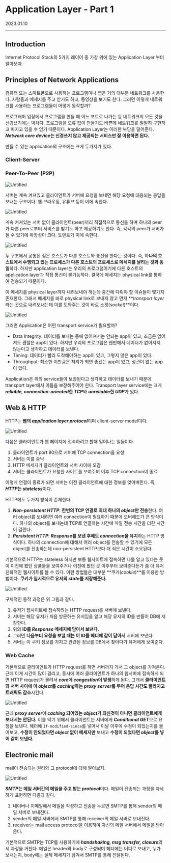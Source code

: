 # Application Layer - Part 1

2023.01.10

---

## Introduction

Internet Protocol Stack의 5가지 레이어 중 가장 위에 있는 Application Layer 부터 알아보자.

## Principles of Network Applications

컴퓨터 또는 스마트폰으로 사용하는 프로그램이나 앱은 거의 대부분 네트워크를 사용한다. 사람들과 메세지를 주고 받기도 하고, 동영상을 보기도 한다. 그러면 이렇게 네트워크를 사용하는 프로그램들이 어떻게 동작할까? 

프로그래머 입장에서 프로그램을 만들 때 어느 포트로 나가는 등 네트워크의 모든 것을 신경쓰기에는 벅차다. 프로그램을 오류 없이 만들기도 바쁜데 네트워크를 일일히 구현하고 따지고 있을 수 없기 때문이다. Application Layer는 이러한 부담을 덜어준다. ***Network core device*는 신경쓰지 않고 제공되는 서비스만 잘 이용하면 된다.**

만들 수 있는 application의 구조에는 크게 두가지가 있다.

### Client-Server

### Peer-To-Peer (P2P)

![Untitled](Application%20Layer%20-%20Part%201%205b0184ba8d4d452da06c4d320ddd7b96/Untitled.png)

서버는 계속 켜져있고 클라이언트가 서버에 요청을 보내면 해당 요청에 대응되는 응답을 보내는 구조이다. 웹 브라우징, 유튜브 등이 이에 속한다.

![Untitled](Application%20Layer%20-%20Part%201%205b0184ba8d4d452da06c4d320ddd7b96/Untitled%201.png)

계속 켜져있는 서버 없이 클라이언트(peer)끼리 직접적으로 통신을 하며 하나의 peer가 다른 peer로부터 서비스를 받기도 하고 제공하기도 한다. 즉, 각각의 peer가 서버가 될 수 있기에 확장성이 크다. 토렌트가 이에 속한다.

![Untitled](Application%20Layer%20-%20Part%201%205b0184ba8d4d452da06c4d320ddd7b96/Untitled%202.png)

두 구조에서 공통된 점은 호스트가 다른 호스트와 통신을 한다는 것이다. 즉, 하**나의 호스트에서 수행되고 있는 프로세스가 다른 호스트의 프로세스로 메세지를 날리는 것과 동일**하다. 하지만 application layer는 우리의 프로그램이기에 다른 호스트의 application layer과 직접 통신이 불가능하다. 결국에 메세지는 physical link를 통하여 전송되기 때문이다. 

이 메세지를 physical layer까지 내려보내야 하는데 중간에 다뤄야 할 이슈들이 몇가지 존재한다. 그래서 메세지를 바로 physical link로 보내지 않고 먼저 ***transport layer*라는 곳으로 내려보내는데 이를 도와주는 것이 바로 소켓(*socket*)**이다.

![Untitled](Application%20Layer%20-%20Part%201%205b0184ba8d4d452da06c4d320ddd7b96/Untitled%203.png)

그러면 Application은 어떤 transport service가 필요할까?

- Data Integrity: 데이터를 보내는 중에 없어져서는 안되는 app이 있고, 조금은 없어져도 괜찮은 app이 있다. 하지만 우리의 프로그램은 왠만해서 데이터가 없어지지 않는다고 생각하고 데이터를 보낸다.
- Timing: 데이터가 빨리 도착해야하는 app이 있고, 그렇지 않은 app이 있다.
- Throughput: 최소한 이만큼은 처리가 되면 좋겠는 app이 있고, 상관이 없는 app이 있다.

Application은 위의 service들이 보장된다고 생각하고 데이터를 보내기 때문에 transport layer에서 이들을 보장해주어야 한다. Transport layer service에는 크게 ***reliable, connection-oriented*한 *TCP***와 ***unreliable*한 *UDP***가 있다.

## Web & HTTP

HTTP는 **웹의 *application layer protocol***이며 client-server model이다.

![Untitled](Application%20Layer%20-%20Part%201%205b0184ba8d4d452da06c4d320ddd7b96/Untitled%204.png)

다음은 클라이언트가 웹 페이지에 접속하려고 할때 일어나는 일들이다.

1. 클라이언트가 port 80으로 서버에 TCP connection을 요청
2. 서버는 이를 승낙
3. HTTP 메세지가 클라이언트와 서버 사이에 오감
4. 서버는 클라이언트가 요청한 사이트를 보여주며 이후 TCP connection이 종료

이렇게 연결이 종료가 되면 서버는 이전 클라이언트에 대한 정보를 잊어버린다. 즉, ***HTTP*는 *stateless***이다.

HTTP에도 두가지 방식이 존재한다.

1. ***Non-persistent HTTP***: **한번의 TCP 연결로 최대 하나의 *object*만 전송**한다. 여러 object를 보내려면 여러 connection이 필요하기 때문에 오버헤드가 큰 방식이다. 하나의 object를 보내는데 TCP로 연결하는 시간에 파일 전송 시간을 더한 시간이 걸린다.
2. ***Persistent HTTP***: ***Response*를 보낸 후에도 *connection*을 유지**하는 HTTP 방식이다. 하나의 connection에 대해서 여러 object를 전송할 수 있기에 모든 object를 전송하는데 non-persistent HTTP보다 더 적은 시간이 소요된다.

기본적으로 HTTP는 stateless 하지만 보통 웹사이트에 접속하면 나를 알고 있다는 듯이 이전에 봤던 상품들을 보여주거나 이전에 봤던 곳 이후부터 보여준다든가 좀 더 유저 친화적인 웹사이트를 볼 수 있다. 이런 방법들은 대부분 **쿠키(*cookie*)**를 이용한 방법이다. **쿠키가 일시적으로 유저의 *state*를 저장해준다.**

![Untitled](Application%20Layer%20-%20Part%201%205b0184ba8d4d452da06c4d320ddd7b96/Untitled%205.png)

구체적인 동작 과정은 위 그림과 같다.

1. 유저가 웹사이트에 접속하려는 HTTP request를 서버에 보낸다.
2. 서버는 해당 유저가 처음 방문하는 유저임을 알고 해당 유저의 ID를 만들어 DB에 저장한다.
3. 위의 **ID를 *Response* 메세지에 담아서 보낸다.**
4. 그러면 **다음부터 요청을 보낼 때는 이 ID를 헤더에 같이 담아서** 서버에 보낸다.
5. 서버는 이 쿠키 정보를 가지고 관련된 정보를 DB에서 찾아다가 유저에게 보여준다. 

### Web Cache

기본적으로 클라이언트가 HTTP request를 하면 서버까지 가서 그 object를 가져온다. 근데 이게 시간이 많이 걸리고, 동시에 여러 클라이언트가 하나의 웹서버에 접속하게 되면 HTTP request가 몰려서 ***core*에 *congestion*이 발생**하게 된다. 그래서 **클라이언트와 서버 사이에 이 *object*를 *caching*하는 *proxy server*를 두어 응답 시간도 빨라지고 트래픽도 감소**시킨다.

![Untitled](Application%20Layer%20-%20Part%201%205b0184ba8d4d452da06c4d320ddd7b96/Untitled%206.png)

근데 ***proxy server*에 *caching* 되어있는 *object*가 최신것이 아니면 클라이언트에게 보내서는 안된다.** 이를 막기 위해서 클라이언트는 서버에게 ***Conditional GET***으로 요청을 보낸다. 헤더에 `If-modified-since`를 넣어서 이날 이후에 수정이 되었는지를 물어보고, **수정이 안되었다면 *object* 없이 메세지만** 보내고 **수정이 되었다면 *object*를 넣어 같이 보낸다.**

## Electronic mail

mail이 전송되는 원리와 그 protocol에 대해 알아보자.

![Untitled](Application%20Layer%20-%20Part%201%205b0184ba8d4d452da06c4d320ddd7b96/Untitled%207.png)

***SMTP*는 메일 서버간의 메일을 주고 받는 *protocol***이다. 메일이 전송되는 과정을 자세하게 표현하면 다음과 같다.

1. 네이버나 지메일에서 메일을 작성하고 전송을 누르면 SMTP를 통해 sender의 메일 서버로 보내진다.
2. sender의 메일 서버에서 SMTP를 통해 receiver의 메일 서버로 보내진다.
3. receiver는 mail access protocol을 이용하여 자신의 메일 서버에서 메일을 받아온다.

기본적으로 SMTP는 TCP를 사용하기에 ***handshaking, msg transfer, closure***의 세 과정을 거친다. 메일은 header와 body로 구성되며 헤더에는 어디로 보내고, 누가 보내는지, body에는 실제 메세지가 담겨서 SMTP를 통해 전달된다.
